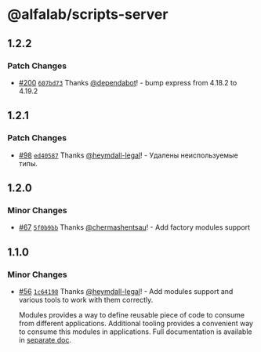 # @alfalab/scripts-server

## 1.2.2

### Patch Changes

-   [#200](https://github.com/core-ds/arui-scripts/pull/200) [`607bd73`](https://github.com/core-ds/arui-scripts/commit/607bd73504e8ecb72b30c60b9f18784a45dedd98) Thanks [@dependabot](https://github.com/apps/dependabot)! - bump express from 4.18.2 to 4.19.2

## 1.2.1

### Patch Changes

-   [#98](https://github.com/core-ds/arui-scripts/pull/98) [`ed40587`](https://github.com/core-ds/arui-scripts/commit/ed4058763981be72124be3f29269563df748b627) Thanks [@heymdall-legal](https://github.com/heymdall-legal)! - Удалены неиспользуемые типы.

## 1.2.0

### Minor Changes

-   [#67](https://github.com/core-ds/arui-scripts/pull/67) [`5f0b9bb`](https://github.com/core-ds/arui-scripts/commit/5f0b9bbb2ed995a8888492b389a5ad340e783d0a) Thanks [@chermashentsau](https://github.com/chermashentsau)! - Add factory modules support

## 1.1.0

### Minor Changes

-   [#56](https://github.com/core-ds/arui-scripts/pull/56) [`1c64198`](https://github.com/core-ds/arui-scripts/commit/1c641989791c4ff1e7a20d05c115f8a1d7817e30) Thanks [@heymdall-legal](https://github.com/heymdall-legal)! - Add modules support and various tools to work with them correctly.

    Modules provides a way to define reusable piece of code to consume from different applications.
    Additional tooling provides a convenient way to consume this modules in applications.
    Full documentation is available in [separate doc](https://github.com/core-ds/arui-scripts/blob/master/packages/arui-scripts/docs/modules.md).
